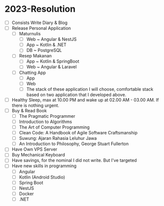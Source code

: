 # 2023-Resolution

- [ ] Consists Write Diary & Blog
- [ ] Release Personal Application
  - [ ] Maturnulis
    - [ ] Web ~ Angular & NestJS
    - [ ] App ~ Kotlin & .NET
    - [ ] DB ~ PostgreSQL
  - [ ] Resep Makanan
    - [ ] App ~ Kotlin & SpringBoot
    - [ ] Web ~ Angular & Laravel
  - [ ] Chatting App
    - [ ] App
    - [ ] Web
    - [ ] The stack of these application I will choose, comfortable stack based on two application that I developed above.
- [ ] Healthy Sleep, max at 10.00 PM and wake up at 02.00 AM - 03.00 AM. If there is nothing urgent.
- [ ] Buy & Read Book
  - [ ] The Pragmatic Programmer
  - [ ] Introduction to Algorithms
  - [ ] The Art of Computer Programming
  - [ ] Clean Code: A Handbook of Agile Software Craftsmanship
  - [ ] Suwung: Ajaran Rahasia Leluhur Jawa
  - [ ] An Introduction to Philosophy, George Stuart Fullerton
- [ ] Have Own VPS Server
- [ ] Buy Mechanical Keyboard
- [ ] Have savings, for the nominal I did not write. But I've targeted
- [ ] Have new skills in programming
  - [ ] Angular
  - [ ] Kotlin (Android Studio)
  - [ ] Spring Boot
  - [ ] NestJS
  - [ ] Docker
  - [ ] .NET
